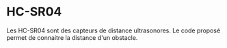 # HC-SR04

Les HC-SR04 sont des capteurs de distance ultrasonores.
Le code proposé permet de connaitre la distance d'un obstacle.
